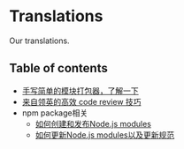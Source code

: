 # Translations
Our translations.

## Table of contents

* [手写简单的模块打包器，了解一下](https://github.com/TWNTF/Translations/blob/master/docs/bundler/README.md)
* [来自领英的高效 code review 技巧](https://github.com/TWNTF/Translations/blob/master/docs/code-review/README.md)
* npm package相关
    * [如何创建和发布Node.js modules](https://github.com/TWNTF/Translations/tree/master/docs/npm-package/docs/package_publish)
    * [如何更新Node.js modules以及更新规范](https://github.com/TWNTF/Translations/tree/master/docs/npm-package/docs/package_update)
